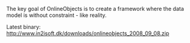 The key goal of OnlineObjects is to create a framework where the data model is without constraint - like reality.

Latest binary: http://www.in2isoft.dk/downloads/onlineobjects_2008_09_08.zip